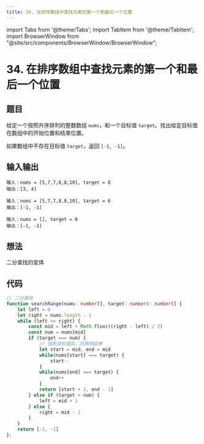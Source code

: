 ```yaml
---
title: 34. 在排序数组中查找元素的第一个和最后一个位置
---
```


import Tabs from '@theme/Tabs';
import TabItem from '@theme/TabItem';
import BrowserWindow from "@site/src/components/BrowserWindow/BrowserWindow";

# 34. 在排序数组中查找元素的第一个和最后一个位置

## 题目

<BrowserWindow url='https://leetcode-cn.com/problems/find-first-and-last-position-of-element-in-sorted-array/'>

  给定一个按照升序排列的整数数组 `nums`，和一个目标值 `target`。找出给定目标值在数组中的开始位置和结束位置。

  如果数组中不存在目标值 `target`，返回 `[-1, -1]`。

</BrowserWindow>

## 输入输出

<Tabs groupId="solutions">
  <TabItem value="example1" label="示例1">

    输入：nums = [5,7,7,8,8,10], target = 8
    输出：[3, 4]

  </TabItem>
  <TabItem value="example2" label="示例2">

    输入：nums = [5,7,7,8,8,10], target = 6
    输出：[-1, -1]

  </TabItem>
  <TabItem value="example3" label="示例3">

    输入：nums = [], target = 0
    输出：[-1, -1]

  </TabItem>
</Tabs>

## 想法

二分查找的变体

## 代码

<Tabs groupId="solutions">
  <TabItem value="ts" label="TypeScript">

```ts
// 二分查找
function searchRange(nums: number[], target: number): number[] {
    let left = 0
    let right = nums.length - 1
    while (left <= right) {
        const mid = left + Math.floor((right - left) / 2)
        const num = nums[mid]
        if (target === num) {
            // 找到目标值后，向两侧延伸
            let start = mid, end = mid
            while(nums[start] === target) {
                start--
            }
            while(nums[end] === target) {
                end++
            }
            return [start + 1, end - 1]
        } else if (target > num) {
            left = mid + 1
        } else {
            right = mid - 1
        }
    }
    return [-1, -1]
};
```

  </TabItem>
</Tabs>
